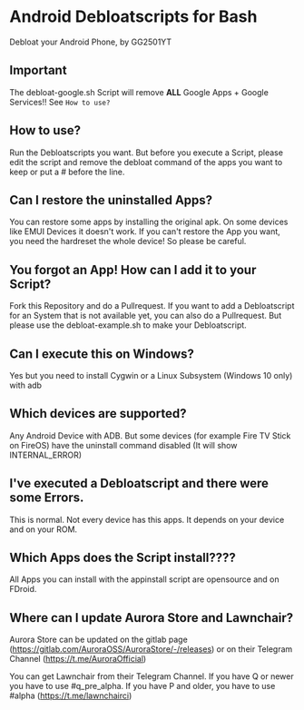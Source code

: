 # Android Debloatscripts for Bash
Debloat your Android Phone, by GG2501YT

## Important
The debloat-google.sh Script will remove **ALL** Google Apps + Google Services!! See `How to use?`

## How to use?
Run the Debloatscripts you want. But before you execute a Script, please edit the script and remove the debloat command of the apps you want to keep or put a # before the line.

## Can I restore the uninstalled Apps?
You can restore some apps by installing the original apk. On some devices like EMUI Devices it doesn't work. If you can't restore the App you want, you need the hardreset the whole device! So please be careful.

## You forgot an App! How can I add it to your Script?
Fork this Repository and do a Pullrequest. If you want to add a Debloatscript for an System that is not available yet, you can also do a Pullrequest. But please use the debloat-example.sh to make your Debloatscript.

## Can I execute this on Windows?
Yes but you need to install Cygwin or a Linux Subsystem (Windows 10 only) with adb

## Which devices are supported?
Any Android Device with ADB. But some devices (for example Fire TV Stick on FireOS) have the uninstall command disabled (It will show INTERNAL_ERROR)

## I've executed a Debloatscript and there were some Errors.
This is normal. Not every device has this apps. It depends on your device and on your ROM.

## Which Apps does the Script install????
All Apps you can install with the appinstall script are opensource and on FDroid. 

## Where can I update Aurora Store and Lawnchair?
Aurora Store can be updated on the gitlab page (https://gitlab.com/AuroraOSS/AuroraStore/-/releases) or on their Telegram Channel (https://t.me/AuroraOfficial)

You can get Lawnchair from their Telegram Channel. If you have Q or newer you have to use #q_pre_alpha. If you have P and older, you have to use #alpha (https://t.me/lawnchairci)



